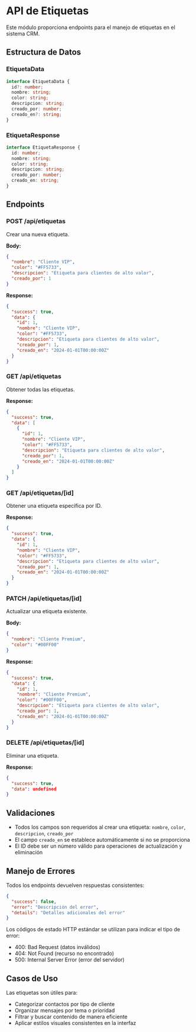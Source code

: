# API de Etiquetas

Este módulo proporciona endpoints para el manejo de etiquetas en el sistema CRM.

## Estructura de Datos

### EtiquetaData
```typescript
interface EtiquetaData {
  id?: number;
  nombre: string;
  color: string;
  descripcion: string;
  creado_por: number;
  creado_en?: string;
}
```

### EtiquetaResponse
```typescript
interface EtiquetaResponse {
  id: number;
  nombre: string;
  color: string;
  descripcion: string;
  creado_por: number;
  creado_en: string;
}
```

## Endpoints

### POST /api/etiquetas
Crear una nueva etiqueta.

**Body:**
```json
{
  "nombre": "Cliente VIP",
  "color": "#FF5733",
  "descripcion": "Etiqueta para clientes de alto valor",
  "creado_por": 1
}
```

**Response:**
```json
{
  "success": true,
  "data": {
    "id": 1,
    "nombre": "Cliente VIP",
    "color": "#FF5733",
    "descripcion": "Etiqueta para clientes de alto valor",
    "creado_por": 1,
    "creado_en": "2024-01-01T00:00:00Z"
  }
}
```

### GET /api/etiquetas
Obtener todas las etiquetas.

**Response:**
```json
{
  "success": true,
  "data": [
    {
      "id": 1,
      "nombre": "Cliente VIP",
      "color": "#FF5733",
      "descripcion": "Etiqueta para clientes de alto valor",
      "creado_por": 1,
      "creado_en": "2024-01-01T00:00:00Z"
    }
  ]
}
```

### GET /api/etiquetas/[id]
Obtener una etiqueta específica por ID.

**Response:**
```json
{
  "success": true,
  "data": {
    "id": 1,
    "nombre": "Cliente VIP",
    "color": "#FF5733",
    "descripcion": "Etiqueta para clientes de alto valor",
    "creado_por": 1,
    "creado_en": "2024-01-01T00:00:00Z"
  }
}
```

### PATCH /api/etiquetas/[id]
Actualizar una etiqueta existente.

**Body:**
```json
{
  "nombre": "Cliente Premium",
  "color": "#00FF00"
}
```

**Response:**
```json
{
  "success": true,
  "data": {
    "id": 1,
    "nombre": "Cliente Premium",
    "color": "#00FF00",
    "descripcion": "Etiqueta para clientes de alto valor",
    "creado_por": 1,
    "creado_en": "2024-01-01T00:00:00Z"
  }
}
```

### DELETE /api/etiquetas/[id]
Eliminar una etiqueta.

**Response:**
```json
{
  "success": true,
  "data": undefined
}
```

## Validaciones

- Todos los campos son requeridos al crear una etiqueta: `nombre`, `color`, `descripcion`, `creado_por`
- El campo `creado_en` se establece automáticamente si no se proporciona
- El ID debe ser un número válido para operaciones de actualización y eliminación

## Manejo de Errores

Todos los endpoints devuelven respuestas consistentes:

```json
{
  "success": false,
  "error": "Descripción del error",
  "details": "Detalles adicionales del error"
}
```

Los códigos de estado HTTP estándar se utilizan para indicar el tipo de error:
- 400: Bad Request (datos inválidos)
- 404: Not Found (recurso no encontrado)
- 500: Internal Server Error (error del servidor)

## Casos de Uso

Las etiquetas son útiles para:
- Categorizar contactos por tipo de cliente
- Organizar mensajes por tema o prioridad
- Filtrar y buscar contenido de manera eficiente
- Aplicar estilos visuales consistentes en la interfaz
